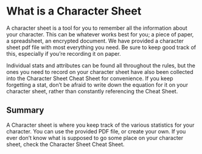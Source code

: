 # What is a Character Sheet

A character sheet is a tool for you to remember all the information about your
character. This can be whatever works best for you; a piece of paper, a
spreadsheet, an encrypted document.  We have provided a character sheet pdf file
with most everything you need. Be sure to keep good track of this, especially if
you’re recording it on paper.

Individual stats and attributes can be found all throughout the rules, but the
ones you need to record on your character sheet have also been collected into
the Character Sheet Cheat Sheet for convenience. If you keep forgetting a stat,
don’t be afraid to write down the equation for it on your character sheet,
rather than constantly referencing the Cheat Sheet.

## Summary

A Character sheet is where you keep track of the various statistics for your
character. You can use the provided PDF file, or create your own. If you ever
don’t know what is supposed to go some place on your character sheet, check the
Character Sheet Cheat Sheet.
